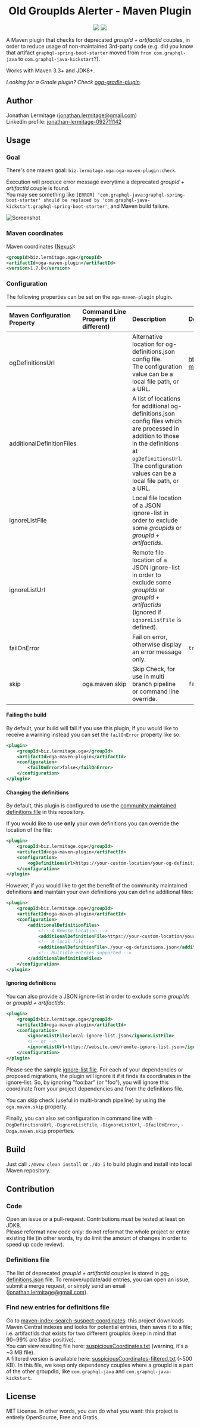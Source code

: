 <h1 align="center">
    Old GroupIds Alerter - Maven Plugin
</h1>

<p align="center">
    <a href="https://github.com/jonathanlermitage/oga-maven-plugin/blob/master/LICENSE.txt"><img src="https://img.shields.io/github/license/jonathanlermitage/oga-maven-plugin.svg"/></a>
    <a href="https://search.maven.org/artifact/biz.lermitage.oga/oga-maven-plugin"><img src="https://img.shields.io/maven-central/v/biz.lermitage.oga/oga-maven-plugin.svg"/></a>
</p>

A Maven plugin that checks for deprecated *groupId + artifactId* couples, in order to reduce usage of non-maintained 3rd-party code (e.g. did you know that artifact `graphql-spring-boot-starter` moved from `from com.graphql-java` to `com.graphql-java-kickstart`?).

Works with Maven 3.3+ and JDK8+.

*Looking for a Gradle plugin? Check [oga-gradle-plugin](https://github.com/jonathanlermitage/oga-gradle-plugin).*

## Author

Jonathan Lermitage (<jonathan.lermitage@gmail.com>)  
Linkedin profile: [jonathan-lermitage-092711142](https://www.linkedin.com/in/jonathan-lermitage-092711142/)

## Usage

### Goal

There's one maven goal: `biz.lermitage.oga:oga-maven-plugin:check`.

Execution will produce error  message everytime a deprecated *groupId + artifactId* couple is found.  
You may see something like `[ERROR] 'com.graphql-java:graphql-spring-boot-starter' should be replaced by 'com.graphql-java-kickstart:graphql-spring-boot-starter'`, and Maven build failure.

![Screenshot](terminal-error-screenshot.png)

### Maven coordinates

Maven coordinates ([Nexus](https://oss.sonatype.org/#nexus-search;quick~oga-maven-plugin)):

```xml
<groupId>biz.lermitage.oga</groupId>
<artifactId>oga-maven-plugin</artifactId>
<version>1.7.0</version>
```

### Configuration

The following properties can be set on the `oga-maven-plugin` plugin.

| Maven Configuration Property | Command Line Property (if different) | Description                                                                                                                                                                                                                  | Default Value                                                                                      |
|:-----------------------------|:-------------------------------------|:-----------------------------------------------------------------------------------------------------------------------------------------------------------------------------------------------------------------------------|:---------------------------------------------------------------------------------------------------|
| ogDefinitionsUrl             |                                      | Alternative location for og-definitions.json config file.<br/>The configuration value can be a local file path, or a URL.                                                                                                    | https://raw.githubusercontent.com/jonathanlermitage/oga-maven-plugin/master/uc/og-definitions.json |
| additionalDefinitionFiles    |                                      | A list of locations for additional og-definitions.json config files which are processed in addition to those in the definitions <br/>at `ogDefinitionsUrl`.<br/>The configuration values can be a local file path, or a URL. |                                                                                                    |
| ignoreListFile               |                                      | Local file location of a JSON ignore-list in order to exclude some *groupIds* or *groupId + artifactIds*.                                                                                                                    |                                                                                                    |
| ignoreListUrl                |                                      | Remote file location of a JSON ignore-list in order to exclude some *groupIds* or *groupId + artifactIds* (ignored if `ignoreListFile` is defined).                                                                          |                                                                                                    |
| failOnError                  |                                      | Fail on error, otherwise display an error message only.                                                                                                                                                                      | `true`                                                                                             |
| skip                         | oga.maven.skip                       | Skip Check, for use in multi branch pipeline or command line override.                                                                                                                                                       | `false`                                                                                            |


#### Failing the build

By default, your build will fail if you use this plugin, if you would like to receive a warning instead you can set the `failOnError` property like so:
```xml
<plugin>
    <groupId>biz.lermitage.oga</groupId>
    <artifactId>oga-maven-plugin</artifactId>
    <configuration>
        <failOnError>false</failOnError>
    </configuration>
</plugin>
```

#### Changing the definitions

By default, this plugin is configured to use the [community maintained definitions file](https://raw.githubusercontent.com/jonathanlermitage/oga-maven-plugin/master/uc/og-definitions.json) in 
this repository.

If you would like to use **only** your own definitions you can override the location of the file:
```xml
<plugin>
    <groupId>biz.lermitage.oga</groupId>
    <artifactId>oga-maven-plugin</artifactId>
    <configuration>
        <ogDefinitionsUrl>https://your-custom-location/your-og-definitions.json</ogDefinitionsUrl>
    </configuration>
</plugin>
```

However, if you would like to get the benefit of the community maintained definitions **and** maintain your own definitions you can define additional files:
```xml
<plugin>
    <groupId>biz.lermitage.oga</groupId>
    <artifactId>oga-maven-plugin</artifactId>
    <configuration>
        <additionalDefinitionFiles>
            <!-- A Remote Location -->
            <additionalDefinitionFile>https://your-custom-location/your-og-definitions.json</additionalDefinitionFile>
            <!-- A local file -->
            <additionalDefinitionFile>./your-og-definitions.json</additionalDefinitionFile>
            <!-- Multiple entries supported -->
        </additionalDefinitionFiles>
    </configuration>
</plugin>
```

#### Ignoring definitions

You can also provide a JSON ignore-list in order to exclude some *groupIds* or *groupId + artifactIds*:
```xml
<plugin>
    <groupId>biz.lermitage.oga</groupId>
    <artifactId>oga-maven-plugin</artifactId>
    <configuration>
        <ignoreListFile>local-ignore-list.json</ignoreListFile>
        <!-- or -->
        <ignoreListUrl>https://website.com/remote-ignore-list.json</ignoreListUrl>
    </configuration>
</plugin>
```
Please see the sample [ignore-list file](sample/sample_ignore_list.json). For each of your dependencies or proposed migrations, the plugin will ignore it if it finds its coordinates in the ignore-list. So, by ignoring "foo:bar" (or "foo"), you will ignore this coordinate from your project dependencies and from the definitions file.

You can skip check (useful in multi-branch pipeline) by using the `oga.maven.skip` property.

Finally, you can also set configuration in command line with `-DogDefinitionsUrl`, `-DignoreListFile`, `-DignoreListUrl`, `-DfailOnError`, `-Doga.maven.skip` properties.

## Build

Just call `./mvnw clean install` or `./do i` to build plugin and install into local Maven repository.  

## Contribution

### Code 

Open an issue or a pull-request. Contributions must be tested at least on JDK8.  
Please reformat new code only: do not reformat the whole project or entire existing file (in other words, try do limit the amount of changes in order to speed up code review).

### Definitions file

The list of deprecated *groupId + artifactId* couples is stored in [og-definitions.json](uc/og-definitions.json) file. To remove/update/add entries, you can open an issue, submit a merge request, or simply send an email (<jonathan.lermitage@gmail.com>).  

### Find new entries for definitions file

Go to [maven-index-search-suspect-coordinates](maven-index-search-suspect-coordinates/): this project downloads Maven Central indexes and looks for potential entries, then saves it to a file; i.e. artifactIds that exists for two different groupIds (keep in mind that 90~99% are false-positive).  
You can view resulting file here: [suspiciousCoordinates.txt](maven-index-search-suspect-coordinates/suspiciousCoordinates.txt) (warning, it's a ~3 MB file).  
A filtered version is available here: [suspiciousCoordinates-filtered.txt](maven-index-search-suspect-coordinates/suspiciousCoordinates-filtered.txt) (~500 KB). In this file, we keep only dependency couples where a groupId is a part of the other groupdId, like `com.graphql-java` and `com.graphql-java-kickstart`.

## License

MIT License. In other words, you can do what you want: this project is entirely OpenSource, Free and Gratis.
